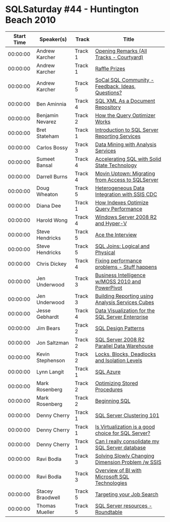 # SQLSaturday #44 - Huntington Beach 2010
Start Time|Speaker(s)|Track|Title
---|---|---|---
00:00:00|Andrew Karcher|Track 1|[Opening Remarks (All Tracks - Courtyard)](28541.md)
00:00:00|Andrew Karcher|Track 1|[Raffle Prizes](28542.md)
00:00:00|Andrew Karcher|Track 5|[SoCal SQL Community - Feedback, Ideas, Questions?](28543.md)
00:00:00|Ben Aminnia|Track 4|[SQL XML As a Document Repository](29019.md)
00:00:00|Benjamin Nevarez|Track 2|[How the Query Optimizer Works](29104.md)
00:00:00|Bret Stateham|Track 1|[Introduction to SQL Server Reporting Services](29244.md)
00:00:00|Carlos Bossy|Track 3|[Data Mining with Analysis Services](29390.md)
00:00:00|Sumeet  Bansal|Track 4|[Accelerating SQL with Solid State Technology](29620.md)
00:00:00|Darrell Burns|Track 4|[Movin Uptown: Migrating from Access to SQLServer](29902.md)
00:00:00|Doug Wheaton|Track 5|[Heterogeneous Data Integration with SSIS  CDC](29964.md)
00:00:00|Diana Dee|Track 1|[How Indexes Optimize Query Performance](29978.md)
00:00:00|Harold Wong|Track 4|[Windows Server 2008 R2 and Hyper-V](30296.md)
00:00:00|Steve Hendricks|Track 5|[Ace the Interview](30309.md)
00:00:00|Steve Hendricks|Track 5|[SQL Joins: Logical and Physical](30311.md)
00:00:00|Chris Dickey|Track 4|[Fixing performance problems - Stuff happens](30370.md)
00:00:00|Jen Underwood|Track 3|[Business Intelligence w/MOSS 2010 and PowerPivot](30687.md)
00:00:00|Jen Underwood|Track 3|[Building Reporting using Analysis Services Cubes ](30689.md)
00:00:00|Jesse Gebhardt|Track 4|[Data Visualization for the SQL Server Enterprise](30824.md)
00:00:00|Jim Bears|Track 2|[SQL Design Patterns](30848.md)
00:00:00|Jon Saltzman|Track 2|[ SQL Server 2008 R2 Parallel Data Warehouse](31003.md)
00:00:00|Kevin Stephenson|Track 2|[Locks, Blocks, Deadlocks and Isolation Levels](31473.md)
00:00:00|Lynn Langit|Track 1|[SQL Azure](31530.md)
00:00:00|Mark Rosenberg|Track 2|[Optimizing Stored Procedures](31576.md)
00:00:00|Mark Rosenberg|Track 2|[Beginning SQL](31577.md)
00:00:00|Denny Cherry|Track 1|[SQL Server Clustering 101](31976.md)
00:00:00|Denny Cherry|Track 1|[Is Virtualization is a good choice for SQL Server?](31977.md)
00:00:00|Denny Cherry|Track 1|[Can I really consolidate my SQL Server database](31978.md)
00:00:00|Ravi Bodla|Track 3|[Solving Slowly Changing Dimension Problem /w SSIS](32952.md)
00:00:00|Ravi Bodla|Track 3|[Overview of BI with Microsoft SQL Technologies](32953.md)
00:00:00|Stacey Braodwell|Track 5|[Targeting your Job Search](33192.md)
00:00:00|Thomas Mueller|Track 5|[SQL Server resources - Roundtable](33719.md)
